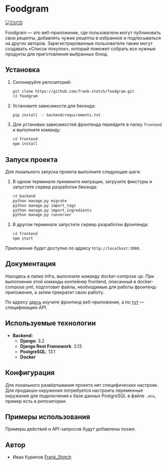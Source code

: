 # Foodgram

[![CI/CD](https://github.com/frank-stotch/foodgram/actions/workflows/main.yml/badge.svg)](https://github.com/frank-stotch/foodgram/actions/workflows/main.yml)

Foodgram — это веб-приложение, где пользователи могут публиковать свои рецепты, добавлять чужие рецепты в избранное и подписываться на других авторов. Зарегистрированные пользователи также могут создавать «Список покупок», который поможет собрать все нужные продукты для приготовления выбранных блюд.

## Установка

1. Склонируйте репозиторий:

    ```bash
    git clone https://github.com/frank-stotch/foodgram.git
    cd foodgram
    ```

2. Установите зависимости для бекэнда:

    ```bash
    pip install -r backend/requirements.txt
    ```

3. Для установки зависимостей фронтенда перейдите в папку `frontend` и выполните команду:

    ```bash
    cd frontend
    npm install
    ```

## Запуск проекта

Для локального запуска проекта выполните следующие шаги:

1. В одном терминале примените миграции, загрузите фикстуры и запустите сервер разработки бекэнда:

    ```bash
    cd backend
    python manage.py migrate
    python manage.py import_tags
    python manage.py import_ingredients
    python manage.py runserver
    ```

2. В другом терминале запустите сервер разработки фронтенда:

    ```bash
    cd frontend
    npm start
    ```

Приложение будет доступно по адресу `http://localhost:3000`.

## Документация
Находясь в папке infra, выполните команду docker-compose up. При выполнении этой команды контейнер frontend, описанный в docker-compose.yml, подготовит файлы, необходимые для работы фронтенд-приложения, а затем прекратит свою работу. 

По адресу [здесь](http://localhost) изучите фронтенд веб-приложения, а по [тут](http://localhost/api/docs/) — спецификацию API.

## Используемые технологии

- **Backend:**
  - **Django**: 3.2
  - **Django Rest Framework**: 3.13
  - **PostgreSQL**: 13.1
  - **Docker**


## Конфигурация

Для локального развёртывания проекта нет специфических настроек. Для продакшн-окружения потребуется настроить переменные окружения для подключения к базе данных PostgreSQL в файле `.env`, пример есть в репозитории.

## Примеры использования

Примеры действий и API-запросов будут добавлены позже.

## Автор

* Иван Курилов [Frank_Stotch](https://github.com/frank-stotch)